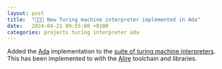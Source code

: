 ```yaml
---
layout: post
title:  "👨🏻‍💻 New Turing machine interpreter implemented in Ada"
date:   2024-04-21 09:55:00 +0100
categories: projects turing interpreter ada
---
```

Added the [Ada](https://github.com/sanelli/turing/tree/main/ada) implementation to the [suite of turing machine interpreters](https://github.com/sanelli/turing).
This has been implemented to with the [Alire](https://alire.ada.dev) toolchain and libraries.

